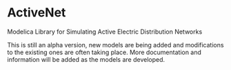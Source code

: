 # ActiveNet
Modelica Library for Simulating Active Electric Distribution Networks

This is still an alpha version, new models are being added and modifications to the existing ones are often taking place. More documentation and information will be added as the models are developed. 
